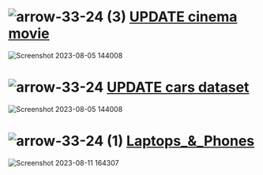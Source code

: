 # ![arrow-33-24 (3)](https://github.com/yasinnorozzadeh/python-course2/assets/88095232/2fac8ee3-0bc1-40df-b22f-b5ccb6ba0087) [UPDATE cinema movie](https://github.com/yasinnorozzadeh/python-course2/blob/main/assignment%2017/practice/cinema%20movie.py)
![Screenshot 2023-08-05 144008](https://github.com/yasinnorozzadeh/python-course2/assets/88095232/8f8d7c95-7852-4531-80fa-46066e240c3b)

# ![arrow-33-24](https://github.com/yasinnorozzadeh/python-course2/assets/88095232/a1c6b0ec-262e-4eaf-b6f3-2bf0a1b86765) [UPDATE cars dataset](https://github.com/yasinnorozzadeh/python-course2/blob/main/assignment%2017/practice/cars.py)
![Screenshot 2023-08-05 144008](https://github.com/yasinnorozzadeh/python-course2/assets/88095232/8b97e30d-e5f1-46b1-b318-7dfe57b72181)

# ![arrow-33-24 (1)](https://github.com/yasinnorozzadeh/python-course2/assets/88095232/1a1488f4-0dcb-47db-9406-52c4c0d6dd1a) [Laptops_&_Phones](https://github.com/yasinnorozzadeh/python-course2/blob/main/assignment%2017/practice/Mobile%20and%20laptop.py)
![Screenshot 2023-08-11 164307](https://github.com/yasinnorozzadeh/python-course2/assets/88095232/e325a654-01eb-4ded-8a6d-3a8be7c27d0c)
